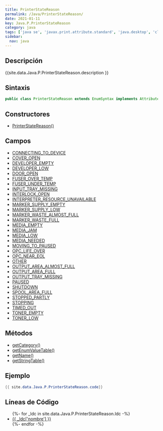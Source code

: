 ```yaml
---
title: PrinterStateReason
permalink: /Java/PrinterStateReason/
date: 2021-01-11
key: Java.P.PrinterStateReason
category: java
tags: ['java se', 'javax.print.attribute.standard', 'java.desktop', 'clase java', 'Java 1.0']
sidebar: 
  nav: java
---
```


## Descripción
{{site.data.Java.P.PrinterStateReason.description }}

## Sintaxis
~~~java
public class PrinterStateReason extends EnumSyntax implements Attribute
~~~

## Constructores
* [PrinterStateReason()](/Java/PrinterStateReason/PrinterStateReason/)

## Campos
* [CONNECTING_TO_DEVICE](/Java/PrinterStateReason/CONNECTING_TO_DEVICE)
* [COVER_OPEN](/Java/PrinterStateReason/COVER_OPEN)
* [DEVELOPER_EMPTY](/Java/PrinterStateReason/DEVELOPER_EMPTY)
* [DEVELOPER_LOW](/Java/PrinterStateReason/DEVELOPER_LOW)
* [DOOR_OPEN](/Java/PrinterStateReason/DOOR_OPEN)
* [FUSER_OVER_TEMP](/Java/PrinterStateReason/FUSER_OVER_TEMP)
* [FUSER_UNDER_TEMP](/Java/PrinterStateReason/FUSER_UNDER_TEMP)
* [INPUT_TRAY_MISSING](/Java/PrinterStateReason/INPUT_TRAY_MISSING)
* [INTERLOCK_OPEN](/Java/PrinterStateReason/INTERLOCK_OPEN)
* [INTERPRETER_RESOURCE_UNAVAILABLE](/Java/PrinterStateReason/INTERPRETER_RESOURCE_UNAVAILABLE)
* [MARKER_SUPPLY_EMPTY](/Java/PrinterStateReason/MARKER_SUPPLY_EMPTY)
* [MARKER_SUPPLY_LOW](/Java/PrinterStateReason/MARKER_SUPPLY_LOW)
* [MARKER_WASTE_ALMOST_FULL](/Java/PrinterStateReason/MARKER_WASTE_ALMOST_FULL)
* [MARKER_WASTE_FULL](/Java/PrinterStateReason/MARKER_WASTE_FULL)
* [MEDIA_EMPTY](/Java/PrinterStateReason/MEDIA_EMPTY)
* [MEDIA_JAM](/Java/PrinterStateReason/MEDIA_JAM)
* [MEDIA_LOW](/Java/PrinterStateReason/MEDIA_LOW)
* [MEDIA_NEEDED](/Java/PrinterStateReason/MEDIA_NEEDED)
* [MOVING_TO_PAUSED](/Java/PrinterStateReason/MOVING_TO_PAUSED)
* [OPC_LIFE_OVER](/Java/PrinterStateReason/OPC_LIFE_OVER)
* [OPC_NEAR_EOL](/Java/PrinterStateReason/OPC_NEAR_EOL)
* [OTHER](/Java/PrinterStateReason/OTHER)
* [OUTPUT_AREA_ALMOST_FULL](/Java/PrinterStateReason/OUTPUT_AREA_ALMOST_FULL)
* [OUTPUT_AREA_FULL](/Java/PrinterStateReason/OUTPUT_AREA_FULL)
* [OUTPUT_TRAY_MISSING](/Java/PrinterStateReason/OUTPUT_TRAY_MISSING)
* [PAUSED](/Java/PrinterStateReason/PAUSED)
* [SHUTDOWN](/Java/PrinterStateReason/SHUTDOWN)
* [SPOOL_AREA_FULL](/Java/PrinterStateReason/SPOOL_AREA_FULL)
* [STOPPED_PARTLY](/Java/PrinterStateReason/STOPPED_PARTLY)
* [STOPPING](/Java/PrinterStateReason/STOPPING)
* [TIMED_OUT](/Java/PrinterStateReason/TIMED_OUT)
* [TONER_EMPTY](/Java/PrinterStateReason/TONER_EMPTY)
* [TONER_LOW](/Java/PrinterStateReason/TONER_LOW)

## Métodos
* [getCategory()](/Java/PrinterStateReason/getCategory)
* [getEnumValueTable()](/Java/PrinterStateReason/getEnumValueTable)
* [getName()](/Java/PrinterStateReason/getName)
* [getStringTable()](/Java/PrinterStateReason/getStringTable)

## Ejemplo
~~~java
{{ site.data.Java.P.PrinterStateReason.code}}
~~~

## Líneas de Código
<ul>
{%- for _ldc in site.data.Java.P.PrinterStateReason.ldc -%}
   <li>
       <a href="{{_ldc['url'] }}">{{ _ldc['nombre'] }}</a>
   </li>
{%- endfor -%}
</ul>
